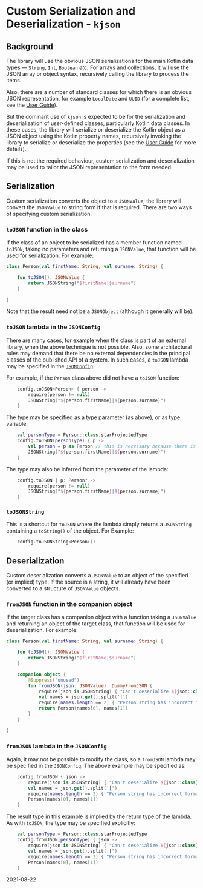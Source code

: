 # Custom Serialization and Deserialization - `kjson`

## Background

The library will use the obvious JSON serializations for the main Kotlin data types &mdash; `String`, `Int`, `Boolean`
_etc._
For arrays and collections, it wil use the JSON array or object syntax, recursively calling the library to process the
items.

Also, there are a number of standard classes for which there is an obvious JSON representation, for example `LocalDate`
and `UUID` (for a complete list, see the [User Guide](USERGUIDE.md#type-mapping)).

But the dominant use of `kjson` is expected to be for the serialization and deserialization of user-defined classes,
particularly Kotlin data classes.
In these cases, the library will serialize or deserialize the Kotlin object as a JSON object using the Kotlin property
names, recursively invoking the library to serialize or deserialize the properties (see the
[User Guide](USERGUIDE.md#deserialization) for more details).

If this is not the required behaviour, custom serialization and deserialization may be used to tailor the JSON
representation to the form needed.

## Serialization

Custom serialization converts the object to a `JSONValue`; the library will convert the `JSONValue` to string form if
that is required.
There are two ways of specifying custom serialization.

### `toJSON` function in the class

If the class of an object to be serialized has a member function named `toJSON`, taking no parameters and returning a
`JSONValue`, that function will be used for serialization.
For example:
```kotlin
class Person(val firstName: String, val surname: String) {

    fun toJSON(): JSONValue {
        return JSONString("$firstName|$surname")
    }

}
```

Note that the result need not be a `JSONObject` (although it generally will be).

### `toJSON` lambda in the `JSONConfig`

There are many cases, for example when the class is part of an external library, when the above technique is not
possible.
Also, some architectural rules may demand that there be no external dependencies in the principal classes of the
published API of a system.
In such cases, a `toJSON` lambda may be specified in the [`JSONConfig`](USERGUIDE.md#configuration).

For example, if the `Person` class above did not have a `toJSON` function:
```kotlin
    config.toJSON<Person> { person ->
        require(person != null)
        JSONString("${person.firstName}|${person.surname}")
    }
```

The type may be specified as a type parameter (as above), or as type variable:
```kotlin
    val personType = Person::class.starProjectedType
    config.toJSON(personType) { p ->
        val person = p as Person // this is necessary because there is insufficient type information in this case
        JSONString("${person.firstName}|${person.surname}")
    }
```

The type may also be inferred from the parameter of the lambda:
```kotlin
    config.toJSON { p: Person? ->
        require(person != null)
        JSONString("${person.firstName}|${person.surname}")
    }
```

### `toJSONString`

This is a shortcut for `toJSON` where the lambda simply returns a `JSONString` containing a `toString()` of the object.
For Example:
```kotlin
    config.toJSONString<Person>()
```

## Deserialization

Custom deserialization converts a `JSONValue` to an object of the specified (or implied) type.
If the source is a string, it will already have been converted to a structure of `JSONValue` objects.

### `fromJSON` function in the companion object

If the target class has a companion object with a function taking a `JSONValue` and returning an object of the target
class, that function will be used for deserialization.
For example:
```kotlin
class Person(val firstName: String, val surname: String) {

    fun toJSON(): JSONValue {
        return JSONString("$firstName|$surname")
    }

    companion object {
        @Suppress("unused")
        fun fromJSON(json: JSONValue): DummyFromJSON {
            require(json is JSONString) { "Can't deserialize ${json::class} as Person" }
            val names = json.get().split('|')
            require(names.length == 2) { "Person string has incorrect format" }
            return Person(names[0], names[1])
        }
    }

}
```

### `fromJSON` lambda in the `JSONConfig`

Again, it may not be possible to modify the class, so a `fromJSON` lambda may be specified in the `JSONConfig`.
The above example may be specified as:
```kotlin
    config.fromJSON { json ->
        require(json is JSONString) { "Can't deserialize ${json::class} as Person" }
        val names = json.get().split('|')
        require(names.length == 2) { "Person string has incorrect format" }
        Person(names[0], names[1])
    }
```

The result type in this example is implied by the return type of the lambda.
As with `toJSON`, the type may be specified explicitly:
```kotlin
    val personType = Person::class.starProjectedType
    config.fromJSON(personType) { json ->
        require(json is JSONString) { "Can't deserialize ${json::class} as Person" }
        val names = json.get().split('|')
        require(names.length == 2) { "Person string has incorrect format" }
        Person(names[0], names[1])
    }
```

2021-08-22
